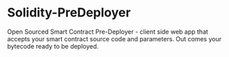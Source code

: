 # Solidity-PreDeployer
Open Sourced Smart Contract Pre-Deployer - client side web app that accepts your smart contract source code and parameters. Out comes your bytecode ready to be deployed.

